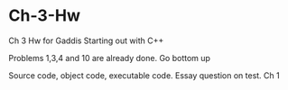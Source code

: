 # Ch-3-Hw
Ch 3 Hw for Gaddis Starting out with C++


Problems 1,3,4 and 10 are already done. Go bottom up



Source code, object code, executable code. Essay question on test. Ch 1